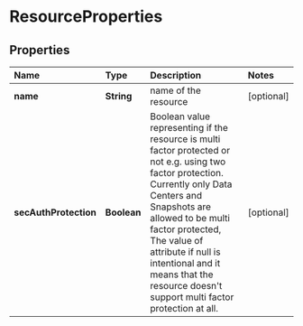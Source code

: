 # ResourceProperties

## Properties

| Name | Type | Description | Notes |
| :--- | :--- | :--- | :--- |
| **name** | **String** | name of the resource | \[optional\] |
| **secAuthProtection** | **Boolean** | Boolean value representing if the resource is multi factor protected or not e.g. using two factor protection. Currently only Data Centers and Snapshots are allowed to be multi factor protected, The value of attribute if null is intentional and it means that the resource doesn't support multi factor protection at all. | \[optional\] |

